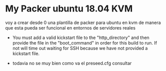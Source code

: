 
# My Packer ubuntu 18.04 KVM

voy a crear desde 0 una plantilla de packer para ubuntu en kvm de manera que esta pueda ser funcional en entornos de servidores reales


- You must add a valid kickstart file to the "http_directory" and then provide the file in the "boot_command" in order for this build to run. If not will time out waiting for SSH because we have not provided a kickstart file.

- todavia no se muy bien como va el preseed.cfg consultar

